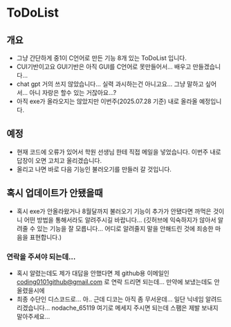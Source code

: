 # ToDoList

## 개요
- 그냥 간단하게 중1이 C언어로 만든 기능 8개 있는 ToDoList 입니다.
- CUI기반이고요 GUI기반은 아직 GUI를 C언어로 못만들어서... 배우고 만들겠습니다...
- chat gpt 거의 쓰지 않았습니다... 실력 과시하는건 아니고요... 그냥 말하고 싶어서... 아니 자랑은 할수 있는 거잖아요...?
- 아직 exe가 올라오지는 않았지만 이번주(2025.07.28 기준) 내로 올라올 예정입니다.

## 예정
- 현재 코드에 오류가 있어서 학원 선생님 한테 직접 메일을 넣었습니다. 이번주 내로 답장이 오면 고치고 올리겠습니다.
- 올리고 나면 바로 다음 기능인 불러오기를 만들러 갈 것입니다.

## 혹시 업데이트가 안됐을때
- 혹시 exe가 안올라왔거나 8월달까지 불러오기 기능이 추가가 안됐다면 까먹은 것이니 어떤 방법을 통해서라도 알려주시길 바랍니다... (깃허브에 익숙하지가 않아서 알려줄 수 있는 기능을 잘 모릅니다... 어디로 알려줄지 말을 안해드린 것에 죄송한 마음을 표현합니다.)

### 연락을 주셔야 되는데...
- 혹시 알렸는데도 제가 대답을 안했다면 제 github용 이메일인 coding0101github@gmail.com 로 연락 드리면 되는데... 만약에 보냈는데도 안올렸을시에
- 최종 수단인 디스코드로... 아.. 근데 디코는 아직 좀 무서운데... 일단 닉네임 알려드리겠습니다... nodache_65119 여기로 메세지 주시면 되는데 스팸은 제발 보내지 말아주세요...
